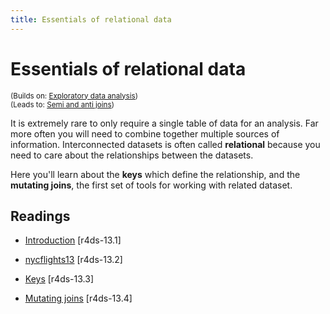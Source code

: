 ```yaml
---
title: Essentials of relational data
---
```


<!-- Generated automatically from relational-basics.yml. Do not edit by hand -->

# Essentials of relational data
<small>(Builds on: [Exploratory data analysis](eda.md))</small>  
<small>(Leads to: [Semi and anti joins](filter-joins.md))</small>

It is extremely rare to only require a single table of data for an analysis.
Far more often you will need to combine together multiple sources of
information. Interconnected datasets is often called __relational__ because
you need to care about the relationships between the datasets.

Here you'll learn about the __keys__ which define the relationship, and
the __mutating joins__, the first set of tools for working with related
dataset.

## Readings

  * [Introduction](http://r4ds.had.co.nz/relational-data.html#introduction-7) [r4ds-13.1]

  * [nycflights13](http://r4ds.had.co.nz/relational-data.html#nycflights13-relational) [r4ds-13.2]

  * [Keys](http://r4ds.had.co.nz/relational-data.html#keys) [r4ds-13.3]

  * [Mutating joins](http://r4ds.had.co.nz/relational-data.html#mutating-joins) [r4ds-13.4]



